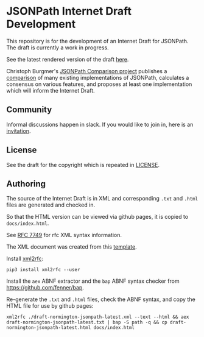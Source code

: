 # JSONPath Internet Draft Development

This repository is for the development of an Internet Draft for JSONPath. The draft is currently a work in progress.

See the latest rendered version of the draft [here](https://jsonpath-standard.github.io/internet-draft/).

Christoph Burgmer's [JSONPath Comparison project](https://github.com/cburgmer/json-path-comparison) 
publishes a [comparison](https://cburgmer.github.io/json-path-comparison/) of many existing
implementations of JSONPath, calculates a consensus on various features, and proposes at least one
implementation which will inform the Internet Draft.

## Community

Informal discussions happen in slack. If you would like to join in, here is an
[invitation](https://join.slack.com/t/jsonpath-standard/shared_invite/zt-fp521hp0-D7gmDcmOMK4UkrRRug~SQQ).

## License

See the draft for the copyright which is repeated in [LICENSE](./LICENSE).

## Authoring

The source of the Internet Draft is in XML and corresponding `.txt` and `.html` files are generated and checked in.

So that the HTML version can be viewed via github pages, it is copied to `docs/index.html`.

See [RFC 7749](https://tools.ietf.org/html/rfc7749) for rfc XML syntax information.

The XML document was created from this [template](https://tools.ietf.org/tools/templates/draft-davies-template-bare-07.xml).

Install [xml2rfc](https://xml2rfc.tools.ietf.org/):
```
pip3 install xml2rfc --user
```

Install the `aex` ABNF extractor and the `bap` ABNF syntax checker from https://github.com/fenner/bap.

Re-generate the `.txt` and `.html` files, check the ABNF syntax, and copy the HTML file for use by github pages:
```
xml2rfc ./draft-normington-jsonpath-latest.xml --text --html && aex draft-normington-jsonpath-latest.txt | bap -S path -q && cp draft-normington-jsonpath-latest.html docs/index.html
```
